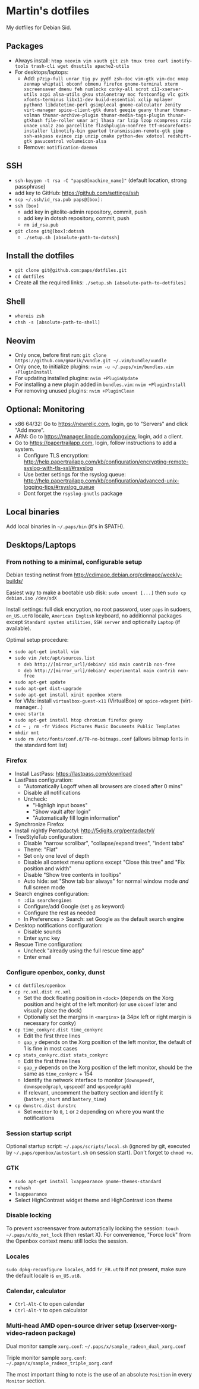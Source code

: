Martin's dotfiles
=================

My dotfiles for Debian Sid.

Packages
--------

* Always install: `htop neovim vim xauth git zsh tmux tree curl inotify-tools trash-cli wget dnsutils apache2-utils`
* For desktops/laptops:
	* Add: `p7zip-full unrar tig pv pydf zsh-doc vim-gtk vim-doc nmap zenmap whiptail obconf obmenu firefox gnome-terminal xterm xscreensaver dmenu feh numlockx conky-all scrot x11-xserver-utils acpi alsa-utils gksu stalonetray moc fontconfig vlc gitk xfonts-terminus libx11-dev build-essential xclip mplayer python3 libdatetime-perl gsimplecal gnome-calculator zenity virt-manager spice-client-gtk dunst geeqie geany thunar thunar-volman thunar-archive-plugin thunar-media-tags-plugin thunar-gtkhash file-roller unar arj lhasa rar lzip lzop ncompress rzip unace unalz zoo parcellite flashplugin-nonfree ttf-mscorefonts-installer libnotify-bin gparted transmission-remote-gtk gimp ssh-askpass evince zip unzip cmake python-dev xdotool redshift-gtk pavucontrol volumeicon-alsa`
	* Remove: `notification-daemon`

SSH
---

* `ssh-keygen -t rsa -C "paps@[machine_name]"` (default location, strong passphrase)
* add key to GitHub: https://github.com/settings/ssh
* `scp ~/.ssh/id_rsa.pub paps@[box]:`
* `ssh [box]`
	* add key in gitolite-admin repository, commit, push
	* add key in dotssh repository, commit, push
	* `rm id_rsa.pub`
* `git clone git@[box]:dotssh`
	* `./setup.sh [absolute-path-to-dotssh]`

Install the dotfiles
--------------------

* `git clone git@github.com:paps/dotfiles.git`
* `cd dotfiles`
* Create all the required links: `./setup.sh [absolute-path-to-dotfiles]`

Shell
-----

* `whereis zsh`
* `chsh -s [absolute-path-to-shell]`

Neovim
------

* Only once, before first run: `git clone https://github.com/gmarik/vundle.git ~/.vim/bundle/vundle`
* Only once, to initialize plugins: `nvim -u ~/.paps/vim/bundles.vim +PluginInstall`
* For updating installed plugins: `nvim +PluginUpdate`
* For installing a new plugin added in `bundles.vim`: `nvim +PluginInstall`
* For removing unused plugins: `nvim +PluginClean`

Optional: Monitoring
--------------------

* x86 64/32: Go to https://newrelic.com, login, go to "Servers" and click "Add more".
* ARM: Go to https://manager.linode.com/longview, login, add a client.
* Go to https://papertrailapp.com, login, follow instructions to add a system.
	* Configure TLS encryption: http://help.papertrailapp.com/kb/configuration/encrypting-remote-syslog-with-tls-ssl/#rsyslog
	* Use better settings for the rsyslog queue: http://help.papertrailapp.com/kb/configuration/advanced-unix-logging-tips/#rsyslog_queue
	* Dont forget the `rsyslog-gnutls` package

Local binaries
--------------

Add local binaries in `~/.paps/bin` (it's in $PATH).

Desktops/Laptops
----------------

### From nothing to a minimal, configurable setup

Debian testing netinst from http://cdimage.debian.org/cdimage/weekly-builds/

Easiest way to make a bootable usb disk: `sudo umount [...]` then `sudo cp debian.iso /dev/sdX`

Install settings: full disk encryption, no root password, user `paps` in sudoers, `en_US.utf8` locale, `American English` keyboard, no additionnal packages except `Standard system utilities`, `SSH server` and optionally `Laptop` (if available).

Optimal setup procedure:

* `sudo apt-get install vim`
* `sudo vim /etc/apt/sources.list`
	* `deb http://[mirror_url]/debian/ sid main contrib non-free`
	* `deb http://[mirror_url]/debian/ experimental main contrib non-free`
* `sudo apt-get update`
* `sudo apt-get dist-upgrade`
* `sudo apt-get install xinit openbox xterm`
* for VMs: install `virtualbox-guest-x11` (VirtualBox) or `spice-vdagent` (virt-manager...)
* `exec startx`
* `sudo apt-get install htop chromium firefox geany`
* `cd ~ ; rm -fr Videos Pictures Music Documents Public Templates`
* `mkdir mnt`
* `sudo rm /etc/fonts/conf.d/70-no-bitmaps.conf` (allows bitmap fonts in the standard font list)

### Firefox

* Install LastPass: https://lastpass.com/download
* LastPass configuration:
	* "Automatically Logoff when all browsers are closed after 0 mins"
	* Disable all notifications
	* Uncheck:
		* "Highligh input boxes"
		* "Show vault after login"
		* "Automatically fill login information"
* Synchronize Firefox
* Install nightly Pentadactyl: http://5digits.org/pentadactyl/
* TreeStyleTab configuration:
	* Disable "narrow scrollbar", "collapse/expand trees", "indent tabs"
	* Theme: "Flat"
	* Set only one level of depth
	* Disable all context menu options except "Close this tree" and "Fix position and width"
	* Disable "Show tree contents in tooltips"
	* Auto hide: set "Show tab bar always" for normal window mode *and* full screen mode
* Search engines configuration:
	* `:dia searchengines`
	* Configure/add Google (set `g` as keyword)
	* Configure the rest as needed
	* In Preferences > Search: set Google as the default search engine
* Desktop notifications configuration:
	* Disable sounds
	* Enter sync key
* Rescue Time configuration:
	* Uncheck "already using the full rescue time app"
	* Enter email

### Configure openbox, conky, dunst

* `cd dotfiles/openbox`
* `cp rc.xml.dist rc.xml`
	* Set the dock floating position in `<dock>` (depends on the Xorg position and height of the left monitor) (or use `obconf` later and visually place the dock)
	* Optionally set the margins in `<margins>` (a 34px left or right margin is necessary for conky)
* `cp time_conkyrc.dist time_conkyrc`
	* Edit the first three lines
	* `gap_y` depends on the Xorg position of the left monitor, the default of 1 is fine in most cases
* `cp stats_conkyrc.dist stats_conkyrc`
	* Edit the first three lines
	* `gap_y` depends on the Xorg position of the left monitor, should be the same as `time_conkyrc` + 154
	* Identify the network interface to monitor (`downspeedf`, `downspeedgraph`, `upspeedf` and `upspeedgraph`)
	* If relevant, uncomment the battery section and identify it (`battery_short` and `battery_time`)
* `cp dunstrc.dist dunstrc`
	* Set `monitor` to `0`, `1` or `2` depending on where you want the notifications

### Session startup script

Optional startup script: `~/.paps/scripts/local.sh` (ignored by git, executed by `~/.paps/openbox/autostart.sh` on session start). Don't forget to `chmod +x`.

### GTK

* `sudo apt-get install lxappearance gnome-themes-standard`
* `rehash`
* `lxappearance`
* Select HighContrast widget theme and HighContrast icon theme

### Disable locking

To prevent xscreensaver from automatically locking the session: `touch ~/.paps/x/do_not_lock` (then restart X). For convenience, "Force lock" from the Openbox context menu still locks the session.

### Locales

`sudo dpkg-reconfigure locales`, add `fr_FR.utf8` if not present, make sure the default locale is `en_US.ut8`.

### Calendar, calculator

* `Ctrl-Alt-C` to open calendar
* `Ctrl-Alt-Y` to open calculator

### Multi-head AMD open-source driver setup (xserver-xorg-video-radeon package)

Dual monitor sample `xorg.conf`: `~/.paps/x/sample_radeon_dual_xorg.conf`

Triple monitor sample `xorg.conf`: `~/.paps/x/sample_radeon_triple_xorg.conf`

The most important thing to note is the use of an absolute `Position` in every `Monitor` section.
